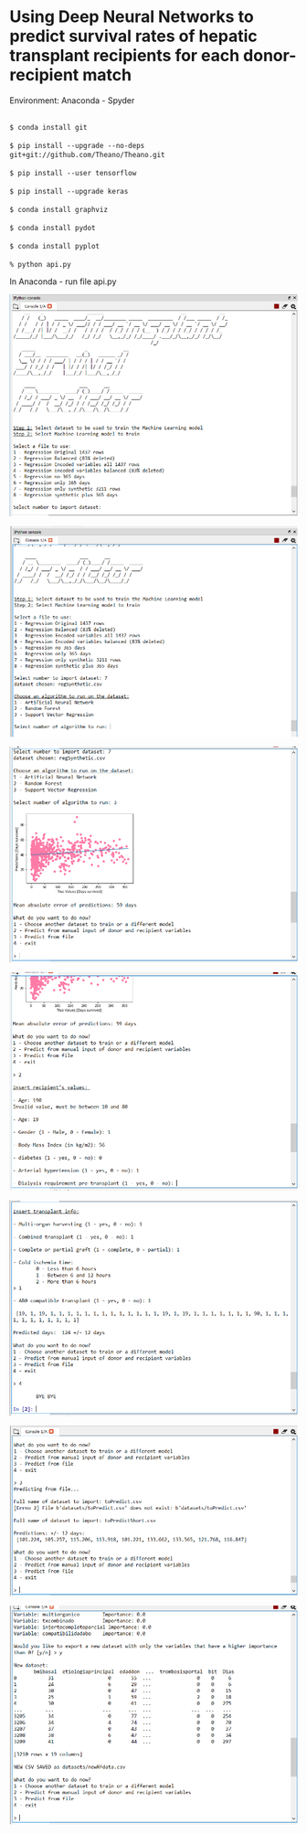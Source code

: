 # Using Deep Neural Networks to predict survival rates of hepatic transplant recipients for each donor-recipient match

Environment: Anaconda - Spyder



```shell

$ conda install git

$ pip install --upgrade --no-deps git+git://github.com/Theano/Theano.git

$ pip install --user tensorflow

$ pip install --upgrade keras

$ conda install graphviz

$ conda install pydot

$ conda install pyplot

% python api.py
```

In Anaconda - run file api.py

![Screenshot](img/api1.PNG)

![Screenshot](img/api2.PNG)

![Screenshot](img/api4.PNG)

![Screenshot](img/api6.PNG)

![Screenshot](img/api7.PNG)

![Screenshot](img/predictFromFile.PNG)

![Screenshot](img/rfNewDataset.PNG)
